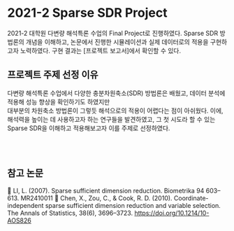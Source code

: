 # 2021-2 Sparse SDR Project
2021-2 대학원 다변량 해석특론 수업의 Final Project로 진행하였다. Sparse SDR 방법론의 개념을 이해하고, 논문에서 진행한 시뮬레이션과 실제 데이터로의 적용을 구현하고자 노력하였다. 
구현 결과는 [프로젝트 보고서]에서 확인할 수 있다.

## 프로젝트 주제 선정 이유
다변량 해석특론 수업에서 다양한 충분차원축소(SDR) 방법론은 배웠고, 데이터 분석에 적용해 성능 향상을 확인하기도 하였지만
<br> 대부분의 차원축소 방법론이 그렇듯 해석으로의 적용이 어렵다는 점이 아쉬웠다. 이에, 해석력을 높이는 데 사용하고자 하는 연구들을 발견하였고, 
그 첫 시도라 할 수 있는 Sparse SDR을 이해하고 적용해보고자 이를 주제로 선정하였다.

<br></br>
## 참고 논문
:page_with_curl: LI, L. (2007). Sparse sufficient dimension reduction. Biometrika 94 603–613. MR2410011
:page_with_curl: Chen, X., Zou, C., & Cook, R. D. (2010). Coordinate-independent sparse sufficient dimension reduction and variable selection. 
The Annals of Statistics, 38(6), 3696–3723. https://doi.org/10.1214/10-AOS826
